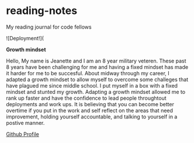 # reading-notes
My reading journal for code fellows

![Deployment!](<blockquote class="imgur-embed-pub" lang="en" data-id="a/zr3bt3V" data-context="false" ><a href="//imgur.com/a/zr3bt3V"></a></blockquote><script async src="//s.imgur.com/min/embed.js" charset="utf-8"></script>

**Growth mindset**

Hello, My name is Jeanette and I am an 8 year military veteren. These past 8 years have been challenging for me and having a fixed mindset has made it harder for me to be succesful. About midway through my career, I adapted a growth mindset to allow myself to overcome some challeges that have plagued me since middle school. I put myself in a box with a fixed mindset and stunted my growth. Adapting a growth mindset allowed me to rank up faster and have the confidence to lead people throughtout deployments and work ups. It is believing that you can become better overtime if you put in the work and self reflect on the areas that need improvement, holding yourself accountable, and talking to yourself in a postive manner. 

[Github Profile](https://github.com/JCLEYVA)
